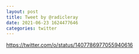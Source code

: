 ```yaml
--- 
layout: post 
title: Tweet by @radicleray 
date: 2021-06-23 1624477646 
categories: twitter 
--- 
```

https://twitter.com/o/status/1407786977055940616